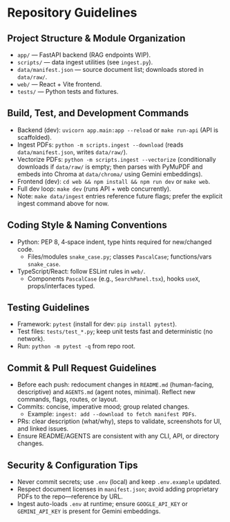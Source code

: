 # Repository Guidelines

## Project Structure & Module Organization
- `app/` — FastAPI backend (RAG endpoints WIP).
- `scripts/` — data ingest utilities (see `ingest.py`).
- `data/manifest.json` — source document list; downloads stored in `data/raw/`.
- `web/` — React + Vite frontend.
- `tests/` — Python tests and fixtures.

## Build, Test, and Development Commands
- Backend (dev): `uvicorn app.main:app --reload` or `make run-api` (API is scaffolded).
- Ingest PDFs: `python -m scripts.ingest --download` (reads `data/manifest.json`, writes `data/raw/`).
- Vectorize PDFs: `python -m scripts.ingest --vectorize` (conditionally downloads if `data/raw/` is empty; then parses with PyMuPDF and embeds into Chroma at `data/chroma/` using Gemini embeddings).
- Frontend (dev): `cd web && npm install && npm run dev` or `make web`.
- Full dev loop: `make dev` (runs API + web concurrently).
- Note: `make data/ingest` entries reference future flags; prefer the explicit ingest command above for now.

## Coding Style & Naming Conventions
- Python: PEP 8, 4‑space indent, type hints required for new/changed code.
  - Files/modules `snake_case.py`; classes `PascalCase`; functions/vars `snake_case`.
- TypeScript/React: follow ESLint rules in `web/`.
  - Components `PascalCase` (e.g., `SearchPanel.tsx`), hooks `useX`, props/interfaces typed.

## Testing Guidelines
- Framework: `pytest` (install for dev: `pip install pytest`).
- Test files: `tests/test_*.py`; keep unit tests fast and deterministic (no network).
- Run: `python -m pytest -q` from repo root.

## Commit & Pull Request Guidelines
- Before each push: redocument changes in `README.md` (human-facing, descriptive) and `AGENTS.md` (agent notes, minimal). Reflect new commands, flags, routes, or layout.
- Commits: concise, imperative mood; group related changes.
  - Example: `ingest: add --download to fetch manifest PDFs`.
- PRs: clear description (what/why), steps to validate, screenshots for UI, and linked issues.
- Ensure README/AGENTS are consistent with any CLI, API, or directory changes.

## Security & Configuration Tips
- Never commit secrets; use `.env` (local) and keep `.env.example` updated.
- Respect document licenses in `manifest.json`; avoid adding proprietary PDFs to the repo—reference by URL.
 - Ingest auto-loads `.env` at runtime; ensure `GOOGLE_API_KEY` or `GEMINI_API_KEY` is present for Gemini embeddings.
